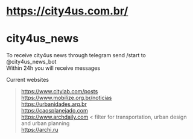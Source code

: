 # https://city4us.com.br/

# city4us_news


To receive city4us news through telegram send /start to @city4us_news_bot  
Within 24h you will receive messages  


Current websites   
> https://www.citylab.com/posts  
> https://www.mobilize.org.br/noticias  
> https://urbanidades.arq.br  
> https://caosplanejado.com  
> https://www.archdaily.com  < filter for transportation, urban design and urban planning  
> https://archi.ru  
